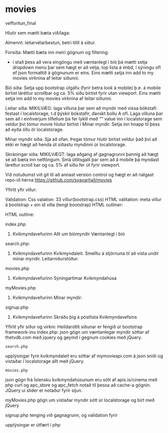 movies
======

vefforitun_final


Hlutir sem mætti bæta við/laga:

Almennt: 
    leitarvélarbestun, betri tilill á síður.

Forsíða:
    Mætti bæta inn meiri gögnum og filtering:
- í stað þess að vera eingöngu með væntanlegt í bíó þá mætti setja dropdown menu þar sem hægt er að velja, top lista á imbd, í sýningu ofl ef json formattið á gögnunum er eins.
    Eins mætti setja inn add to my movies virknina af leitar síðunni.

Bíó síða: 
Setja upp bootstrap útgáfu (fyrir betra look á mobile) þ.e. á mobile birtist láréttur scrollbar og ca. 5% síðu birtist fyrir utan viewport.
Eins mætti setja inn add to my movies virknina af leitar síðunni.

Leitar síða:
    MIKILVÆG: laga villuna þar sem að myndir með vissa bókstafi festast í localstorage, t.d
    þýskir bókstafir, danskt bollu A ofl.
Laga villuna þar sem að í einhverjum tilfellum þá fer lykill með “” value inn í localstorage sem veldur því tómur movie hlutur birtist í Mínar myndir.
Setja inn hnapp til þess að eyða öllu ör localstorage.



Mínar myndir síða:
    Sjá að ofan.
Þegar tómur hlutir birtist veldur það því að ekki er hægt að henda út síðastu myndinni úr localstorage.

Skráningar síða:
    MIKILVÆGT: laga aðgang af gagnagrunni þannig að hægt sé að bæta inn netföngum.
Smá útlitsgalli þar sem að á mobile þá myndast lárettur scroll bar og ca. 5% af síðu fer út fyrir viewport.

Við notuðumst við git til að annast version control og hægt er að nálgast repo-ið hérna
https://github.com/svavarhall/movies


Yfirlit yfir villur:

Validation: Css valation: 33 villur(bootstrap.css)
          HTML valitation: meta villur á bootstrap + ein id villa (tengt bootstrap)
          HTML outliner:

HTML outline:

index.php
1.  Kvikmyndavefurinn
Allt um bíómyndir
Væntanlegt í bíó

search.php: 
1.  Kvikmyndavefurinn
Kvikmyndaleit. Smelltu á stjörnuna til að vista undir mínar myndir.
Leitarniðurstöður:

movies.php
1.   Kvikmyndavefurinn
Sýningartímar Kvikmyndahúsa

myMovies.php
1.  Kvikmyndavefurinn
Mínar myndir:

signup.php
1.   Kvikmyndavefurinn
Skráðu þig á póstlista Kvikmyndavefsins


Yfirlit yfir síður og virkni:
Heildarútlit síðunar er fengið úr bootstrap framework-inu
index.php: 
json gögn um væntanlegar myndir sóttar af thetvdb.com með jquery og geymd í gegnum cookies með jQuery.

    search.php
upplýsingar fyrir kvikmyndaleit eru sóttar af mymovieapi.com á json sniði og vistaðar í localstorage allt með jQuery.

    movies.php
json gögn frá Íslensku kvikmyndahúsunum eru sótt af apis.is/cinema með php curl og apc_store og apc_fetch notað til þessa að cache-a gögnin. JQuery ui slider er notaður fyrir síjun.

myMovies.php
gögn um vistaðar myndir sótt úr localstorage og birt með jQuery

signup.php
tenging við gagnagrunn, og validation fyrir <form> upplýsingar  er útfært í php